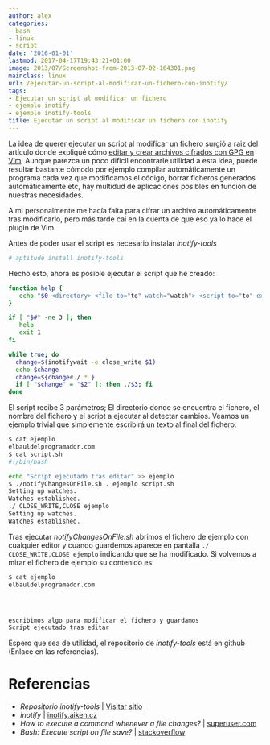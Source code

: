 ```yaml
---
author: alex
categories:
- bash
- linux
- script
date: '2016-01-01'
lastmod: 2017-04-17T19:43:21+01:00
image: 2013/07/Screenshot-from-2013-07-02-164301.png
mainclass: linux
url: /ejecutar-un-script-al-modificar-un-fichero-con-inotify/
tags:
- Ejecutar un script al modificar un fichero
- ejemplo inotify
- ejemplo inotify-tools
title: Ejecutar un script al modificar un fichero con inotify
---
```


La idea de querer ejecutar un script al modificar un fichero surgió a raiz del artículo donde expliqué cómo [editar y crear archivos cifrados con GPG en Vim][2]. Aunque parezca un poco dificil encontrarle utilidad a esta idea, puede resultar bastante cómodo por ejemplo compilar automáticamente un programa cada vez que modificamos el código, borrar ficheros generados automáticamente etc, hay multidud de aplicaciones posibles en función de nuestras necesidades.

<!--more--><!--ad-->

A mi personalmente me hacía falta para cifrar un archivo automáticamente tras modificarlo, pero más tarde caí en la cuenta de que eso ya lo hace el plugin de Vim.

Antes de poder usar el script es necesario instalar *inotify-tools*

```bash
# aptitude install inotify-tools
```

Hecho esto, ahora es posible ejecutar el script que he creado:

```bash
function help {
   echo "$0 <directory> <file to="to" watch="watch"> <script to="to" execute="execute">"
}

if [ "$#" -ne 3 ]; then
   help
   exit 1
fi

while true; do
  change=$(inotifywait -e close_write $1)
  echo $change
  change=${change#./ * }
  if [ "$change" = "$2" ]; then ./$3; fi
done
```

El script recibe 3 parámetros; El directorio donde se encuentra el fichero, el nombre del fichero y el script a ejecutar al detectar cambios. Veamos un ejemplo trivial que simplemente escribirá un texto al final del fichero:


```bash
$ cat ejemplo
elbauldelprogramador.com
$ cat script.sh
#!/bin/bash

echo "Script ejecutado tras editar" >> ejemplo
$ ./notifyChangesOnFile.sh . ejemplo script.sh
Setting up watches.
Watches established.
./ CLOSE_WRITE,CLOSE ejemplo
Setting up watches.
Watches established.
```

Tras ejecutar _notifyChangesOnFile.sh_ abrimos el fichero de ejemplo con cualquier editor y cuando guardemos aparece en pantalla `./ CLOSE_WRITE,CLOSE ejemplo` indicando que se ha modificado. Si volvemos a mirar el fichero de ejemplo su contenido es:

```bash
$ cat ejemplo
elbauldelprogramador.com




escribimos algo para modificar el fichero y guardamos
Script ejecutado tras editar
```

Espero que sea de utilidad, el repositorio de _inotify-tools_ está en github (Enlace en las referencias).


# Referencias

- _Repositorio inotify-tools_ \| <a href="https://github.com/rvoicilas/inotify-tools" target="_blank">Visitar sitio</a>
- _inotify_ \| <a href="http://inotify.aiken.cz/?section=incron&page=about&lang=en" target="_blank">inotify.aiken.cz</a>
- _How to execute a command whenever a file changes?_ \| <a href="http://superuser.com/questions/181517/how-to-execute-a-command-whenever-a-file-changes" target="_blank">superuser.com</a>
- _Bash: Execute script on file save?_ \| <a href="http://stackoverflow.com/questions/3283228/bash-execute-script-on-file-save" target="_blank">stackoverflow</a>


[2]: https://elbauldelprogramador.com/editar-y-crear-archivos-cifrados-con-gpg-en-vim/ "Editar y crear archivos cifrados con GPG en Vim"
